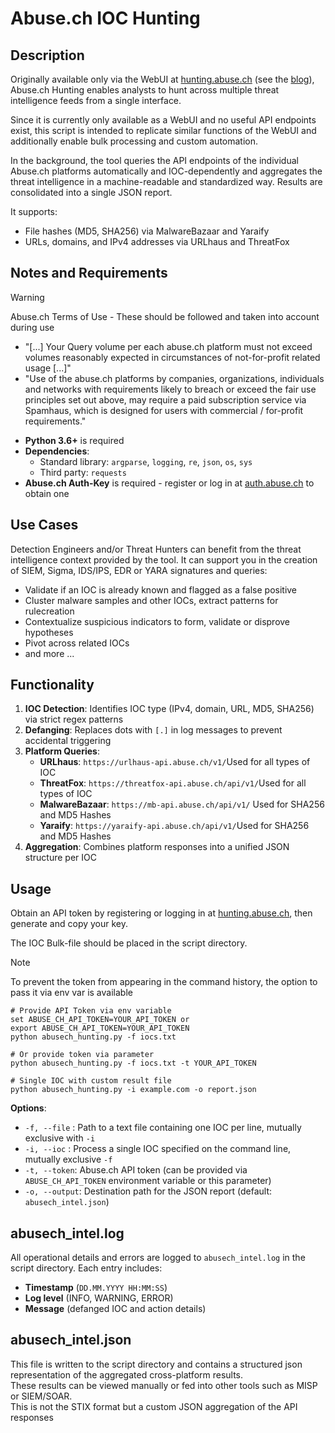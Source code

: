 # Abuse.ch IOC Hunting

## Description

Originally available only via the WebUI at [hunting.abuse.ch](https://hunting.abuse.ch/) (see the [blog](https://abuse.ch/blog/introducing-abuse-ch-hunting-platform/)), Abuse.ch Hunting enables analysts to hunt across multiple threat intelligence feeds from a single interface. 

Since it is currently only available as a WebUI and no useful API endpoints exist, this script is intended to replicate similar functions of the WebUI and additionally enable bulk processing  and custom automation.

In the background, the tool queries the API endpoints of the individual Abuse.ch platforms automatically and IOC-dependently and aggregates the threat intelligence in a machine-readable and standardized way. Results are consolidated into a single JSON report.

It supports:
- File hashes (MD5, SHA256) via MalwareBazaar and Yaraify
- URLs, domains, and IPv4 addresses via URLhaus and ThreatFox


## Notes and Requirements

> [!WARNING]
> Abuse.ch Terms of Use - These should be followed and taken into account during use
> * "[...] Your Query volume per each abuse.ch platform must not exceed volumes reasonably expected in circumstances of not-for-profit related usage [...]"
> * "Use of the abuse.ch platforms by companies, organizations, individuals and networks with requirements likely to breach or exceed the fair use principles set out above, may require a paid subscription service via Spamhaus, which is designed for users with commercial / for-profit requirements."

- **Python 3.6+** is required
- **Dependencies**:
  - Standard library: `argparse`, `logging`, `re`, `json`, `os`, `sys`
  - Third party: `requests`
- **Abuse.ch Auth-Key** is required - register or log in at [auth.abuse.ch](https://auth.abuse.ch/) to obtain one

## Use Cases
Detection Engineers and/or Threat Hunters can benefit from the threat intelligence context provided by the tool.
It can support you in the creation of SIEM, Sigma, IDS/IPS, EDR or YARA signatures and queries:
- Validate if an IOC is already known and flagged as a false positive
- Cluster malware samples and other IOCs, extract patterns for rulecreation
- Contextualize suspicious indicators to form, validate or disprove hypotheses
- Pivot across related IOCs
- and more ...

## Functionality

1. **IOC Detection**: Identifies IOC type (IPv4, domain, URL, MD5, SHA256) via strict regex patterns
2. **Defanging**: Replaces dots with `[.]` in log messages to prevent accidental triggering
3. **Platform Queries**:
   - **URLhaus**: `https://urlhaus-api.abuse.ch/v1/`Used for all types of IOC
   - **ThreatFox**: `https://threatfox-api.abuse.ch/api/v1/`Used for all types of IOC
   - **MalwareBazaar**: `https://mb-api.abuse.ch/api/v1/` Used for SHA256 and MD5 Hashes
   - **Yaraify**: `https://yaraify-api.abuse.ch/api/v1/`Used for SHA256 and MD5 Hashes
4. **Aggregation**: Combines platform responses into a unified JSON structure per IOC

## Usage

Obtain an API token by registering or logging in at [hunting.abuse.ch](https://hunting.abuse.ch/), then generate and copy your key.

The IOC Bulk-file should be placed in the script directory.

> [!NOTE]
> To prevent the token from appearing in the command history, the option to pass it via env var is available

```shell
# Provide API Token via env variable 
set ABUSE_CH_API_TOKEN=YOUR_API_TOKEN or 
export ABUSE_CH_API_TOKEN=YOUR_API_TOKEN
python abusech_hunting.py -f iocs.txt

# Or provide token via parameter
python abusech_hunting.py -f iocs.txt -t YOUR_API_TOKEN

# Single IOC with custom result file
python abusech_hunting.py -i example.com -o report.json
```

**Options**:

- `-f, --file` : Path to a text file containing one IOC per line, mutually exclusive with `-i`
- `-i, --ioc`  : Process a single IOC specified on the command line, mutually exclusive `-f`
- `-t, --token`: Abuse.ch API token (can be provided via `ABUSE_CH_API_TOKEN` environment variable or this parameter)
- `-o, --output`: Destination path for the JSON report (default: `abusech_intel.json`)

## abusech_intel.log

All operational details and errors are logged to `abusech_intel.log` in the script directory. Each entry includes:

- **Timestamp** (`DD.MM.YYYY HH:MM:SS`)
- **Log level** (INFO, WARNING, ERROR)
- **Message** (defanged IOC and action details)


## abusech_intel.json

This file is written to the script directory and contains a structured json representation of the aggregated cross-platform results. \
These results can be viewed manually or fed into other tools such as MISP or SIEM/SOAR. \
This is not the STIX format but a custom JSON aggregation of the API responses
